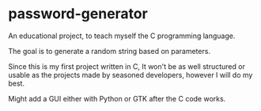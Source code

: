 # password-generator

An educational project,
to teach myself the C programming language.

The goal is to generate a random string based on parameters.

Since this is my first project written in C,
It won't be as well structured or usable as the projects made by seasoned developers,
however I will do my best.

Might add a GUI either with Python or GTK
after the C code works.